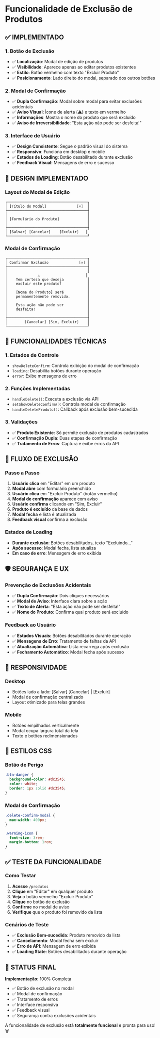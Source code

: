 # Funcionalidade de Exclusão de Produtos

## ✅ **IMPLEMENTADO**

### **1. Botão de Exclusão**
- ✅ **Localização**: Modal de edição de produtos
- ✅ **Visibilidade**: Aparece apenas ao editar produtos existentes
- ✅ **Estilo**: Botão vermelho com texto "Excluir Produto"
- ✅ **Posicionamento**: Lado direito do modal, separado dos outros botões

### **2. Modal de Confirmação**
- ✅ **Dupla Confirmação**: Modal sobre modal para evitar exclusões acidentais
- ✅ **Aviso Visual**: Ícone de alerta (⚠️) e texto em vermelho
- ✅ **Informações**: Mostra o nome do produto que será excluído
- ✅ **Aviso de Irreversibilidade**: "Esta ação não pode ser desfeita!"

### **3. Interface de Usuário**
- ✅ **Design Consistente**: Segue o padrão visual do sistema
- ✅ **Responsivo**: Funciona em desktop e mobile
- ✅ **Estados de Loading**: Botão desabilitado durante exclusão
- ✅ **Feedback Visual**: Mensagens de erro e sucesso

## 🎨 **DESIGN IMPLEMENTADO**

### **Layout do Modal de Edição**
```
┌─────────────────────────────────────┐
│ [Título do Modal]              [×]  │
├─────────────────────────────────────┤
│                                     │
│ [Formulário do Produto]             │
│                                     │
├─────────────────────────────────────┤
│ [Salvar] [Cancelar]    [Excluir]   │
└─────────────────────────────────────┘
```

### **Modal de Confirmação**
```
┌─────────────────────────────────────┐
│ Confirmar Exclusão              [×] │
├─────────────────────────────────────┤
│                                     │
│              ⚠️                     │
│    Tem certeza que deseja           │
│    excluir este produto?            │
│                                     │
│    [Nome do Produto] será           │
│    permanentemente removido.        │
│                                     │
│    Esta ação não pode ser           │
│    desfeita!                        │
│                                     │
├─────────────────────────────────────┤
│        [Cancelar] [Sim, Excluir]    │
└─────────────────────────────────────┘
```

## 🔧 **FUNCIONALIDADES TÉCNICAS**

### **1. Estados de Controle**
- `showDeleteConfirm`: Controla exibição do modal de confirmação
- `loading`: Desabilita botões durante operação
- `error`: Exibe mensagens de erro

### **2. Funções Implementadas**
- `handleDelete()`: Executa a exclusão via API
- `setShowDeleteConfirm()`: Controla modal de confirmação
- `handleDeleteProduto()`: Callback após exclusão bem-sucedida

### **3. Validações**
- ✅ **Produto Existente**: Só permite exclusão de produtos cadastrados
- ✅ **Confirmação Dupla**: Duas etapas de confirmação
- ✅ **Tratamento de Erros**: Captura e exibe erros da API

## 🎯 **FLUXO DE EXCLUSÃO**

### **Passo a Passo**
1. **Usuário clica** em "Editar" em um produto
2. **Modal abre** com formulário preenchido
3. **Usuário clica** em "Excluir Produto" (botão vermelho)
4. **Modal de confirmação** aparece com aviso
5. **Usuário confirma** clicando em "Sim, Excluir"
6. **Produto é excluído** da base de dados
7. **Modal fecha** e lista é atualizada
8. **Feedback visual** confirma a exclusão

### **Estados de Loading**
- **Durante exclusão**: Botões desabilitados, texto "Excluindo..."
- **Após sucesso**: Modal fecha, lista atualiza
- **Em caso de erro**: Mensagem de erro exibida

## 🛡️ **SEGURANÇA E UX**

### **Prevenção de Exclusões Acidentais**
- ✅ **Dupla Confirmação**: Dois cliques necessários
- ✅ **Modal de Aviso**: Interface clara sobre a ação
- ✅ **Texto de Alerta**: "Esta ação não pode ser desfeita!"
- ✅ **Nome do Produto**: Confirma qual produto será excluído

### **Feedback ao Usuário**
- ✅ **Estados Visuais**: Botões desabilitados durante operação
- ✅ **Mensagens de Erro**: Tratamento de falhas da API
- ✅ **Atualização Automática**: Lista recarrega após exclusão
- ✅ **Fechamento Automático**: Modal fecha após sucesso

## 📱 **RESPONSIVIDADE**

### **Desktop**
- Botões lado a lado: [Salvar] [Cancelar] | [Excluir]
- Modal de confirmação centralizado
- Layout otimizado para telas grandes

### **Mobile**
- Botões empilhados verticalmente
- Modal ocupa largura total da tela
- Texto e botões redimensionados

## 🎨 **ESTILOS CSS**

### **Botão de Perigo**
```css
.btn-danger {
  background-color: #dc3545;
  color: white;
  border: 1px solid #dc3545;
}
```

### **Modal de Confirmação**
```css
.delete-confirm-modal {
  max-width: 400px;
}

.warning-icon {
  font-size: 3rem;
  margin-bottom: 1rem;
}
```

## ✅ **TESTE DA FUNCIONALIDADE**

### **Como Testar**
1. **Acesse** `/produtos`
2. **Clique** em "Editar" em qualquer produto
3. **Veja** o botão vermelho "Excluir Produto"
4. **Clique** no botão de exclusão
5. **Confirme** no modal de aviso
6. **Verifique** que o produto foi removido da lista

### **Cenários de Teste**
- ✅ **Exclusão Bem-sucedida**: Produto removido da lista
- ✅ **Cancelamento**: Modal fecha sem excluir
- ✅ **Erro de API**: Mensagem de erro exibida
- ✅ **Loading State**: Botões desabilitados durante operação

## 🚀 **STATUS FINAL**

**Implementação**: 100% Completa
- ✅ Botão de exclusão no modal
- ✅ Modal de confirmação
- ✅ Tratamento de erros
- ✅ Interface responsiva
- ✅ Feedback visual
- ✅ Segurança contra exclusões acidentais

A funcionalidade de exclusão está **totalmente funcional** e pronta para uso! 🗑️

